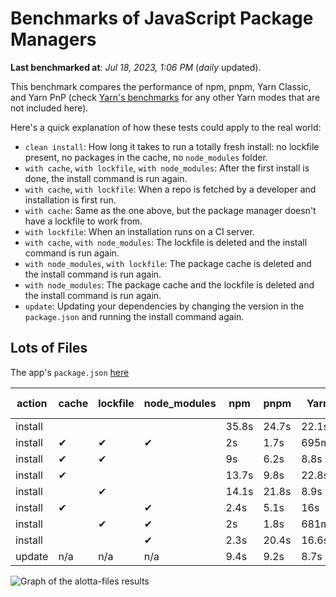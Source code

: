 # Benchmarks of JavaScript Package Managers

**Last benchmarked at**: _Jul 18, 2023, 1:06 PM_ (_daily_ updated).

This benchmark compares the performance of npm, pnpm, Yarn Classic, and Yarn PnP (check [Yarn's benchmarks](https://yarnpkg.com/benchmarks) for any other Yarn modes that are not included here).

Here's a quick explanation of how these tests could apply to the real world:

- `clean install`: How long it takes to run a totally fresh install: no lockfile present, no packages in the cache, no `node_modules` folder.
- `with cache`, `with lockfile`, `with node_modules`: After the first install is done, the install command is run again.
- `with cache`, `with lockfile`: When a repo is fetched by a developer and installation is first run.
- `with cache`: Same as the one above, but the package manager doesn't have a lockfile to work from.
- `with lockfile`: When an installation runs on a CI server.
- `with cache`, `with node_modules`: The lockfile is deleted and the install command is run again.
- `with node_modules`, `with lockfile`: The package cache is deleted and the install command is run again.
- `with node_modules`: The package cache and the lockfile is deleted and the install command is run again.
- `update`: Updating your dependencies by changing the version in the `package.json` and running the install command again.

## Lots of Files

The app's `package.json` [here](https://github.com/pnpm/pnpm.io/blob/main/benchmarks/fixtures/alotta-files/package.json)

| action  | cache | lockfile | node_modules| npm | pnpm | Yarn | Yarn PnP |
| ---     | ---   | ---      | ---         | --- | ---  | ---  | ---      |
| install |       |          |             | 35.8s | 24.7s | 22.1s | 20.2s |
| install | ✔     | ✔        | ✔           | 2s | 1.7s | 695ms | n/a |
| install | ✔     | ✔        |             | 9s | 6.2s | 8.8s | 668ms |
| install | ✔     |          |             | 13.7s | 9.8s | 22.8s | 15.2s |
| install |       | ✔        |             | 14.1s | 21.8s | 8.9s | 670ms |
| install | ✔     |          | ✔           | 2.4s | 5.1s | 16s | n/a |
| install |       | ✔        | ✔           | 2s | 1.8s | 681ms | n/a |
| install |       |          | ✔           | 2.3s | 20.4s | 16.6s | n/a |
| update  | n/a | n/a | n/a | 9.4s | 9.2s | 8.7s | 16.9s |

<img alt="Graph of the alotta-files results" src="/img/benchmarks/alotta-files.svg" />
